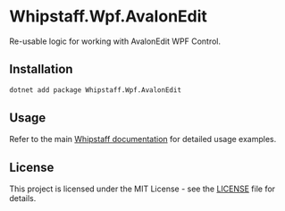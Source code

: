 # Whipstaff.Wpf.AvalonEdit

Re-usable logic for working with AvalonEdit WPF Control.

## Installation

```bash
dotnet add package Whipstaff.Wpf.AvalonEdit
```

## Usage

Refer to the main [Whipstaff documentation](https://github.com/dpvreony/whipstaff) for detailed usage examples.

## License

This project is licensed under the MIT License - see the [LICENSE](https://github.com/dpvreony/whipstaff/blob/main/LICENSE) file for details.
